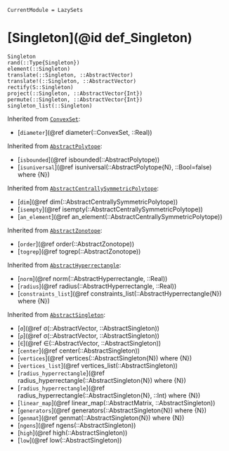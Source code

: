 ```@meta
CurrentModule = LazySets
```

# [Singleton](@id def_Singleton)

```@docs
Singleton
rand(::Type{Singleton})
element(::Singleton)
translate(::Singleton, ::AbstractVector)
translate!(::Singleton, ::AbstractVector)
rectify(S::Singleton)
project(::Singleton, ::AbstractVector{Int})
permute(::Singleton, ::AbstractVector{Int})
singleton_list(::Singleton)
```
Inherited from [`ConvexSet`](@ref):
* [`diameter`](@ref diameter(::ConvexSet, ::Real))

Inherited from [`AbstractPolytope`](@ref):
* [`isbounded`](@ref isbounded(::AbstractPolytope))
* [`isuniversal`](@ref isuniversal(::AbstractPolytope{N}, ::Bool=false) where {N})

Inherited from [`AbstractCentrallySymmetricPolytope`](@ref):
* [`dim`](@ref dim(::AbstractCentrallySymmetricPolytope))
* [`isempty`](@ref isempty(::AbstractCentrallySymmetricPolytope))
* [`an_element`](@ref an_element(::AbstractCentrallySymmetricPolytope))

Inherited from [`AbstractZonotope`](@ref):
* [`order`](@ref order(::AbstractZonotope))
* [`togrep`](@ref togrep(::AbstractZonotope))

Inherited from [`AbstractHyperrectangle`](@ref):
* [`norm`](@ref norm(::AbstractHyperrectangle, ::Real))
* [`radius`](@ref radius(::AbstractHyperrectangle, ::Real))
* [`constraints_list`](@ref constraints_list(::AbstractHyperrectangle{N}) where {N})

Inherited from [`AbstractSingleton`](@ref):
* [`σ`](@ref σ(::AbstractVector, ::AbstractSingleton))
* [`ρ`](@ref σ(::AbstractVector, ::AbstractSingleton))
* [`∈`](@ref ∈(::AbstractVector, ::AbstractSingleton))
* [`center`](@ref center(::AbstractSingleton))
* [`vertices`](@ref vertices(::AbstractSingleton{N}) where {N})
* [`vertices_list`](@ref vertices_list(::AbstractSingleton))
* [`radius_hyperrectangle`](@ref radius_hyperrectangle(::AbstractSingleton{N}) where {N})
* [`radius_hyperrectangle`](@ref radius_hyperrectangle(::AbstractSingleton{N}, ::Int) where {N})
* [`linear_map`](@ref linear_map(::AbstractMatrix, ::AbstractSingleton))
* [`generators`](@ref generators(::AbstractSingleton{N}) where {N})
* [`genmat`](@ref genmat(::AbstractSingleton{N}) where {N})
* [`ngens`](@ref ngens(::AbstractSingleton))
* [`high`](@ref high(::AbstractSingleton))
* [`low`](@ref low(::AbstractSingleton))
